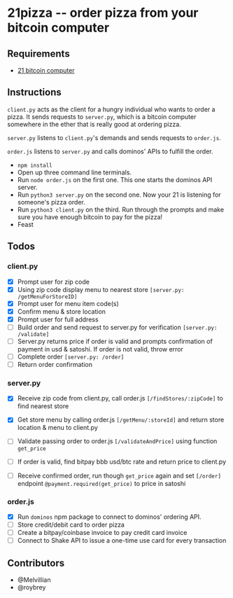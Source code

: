 # 21pizza -- order pizza from your bitcoin computer

## Requirements

* [21 bitcoin computer](https://21.co)

## Instructions

`client.py` acts as the client for a hungry individual who wants to order a pizza. It sends requests to `server.py`, which is a bitcoin computer somewhere in the ether that is really good at ordering pizza.

`server.py` listens to `client.py`'s demands and sends requests to `order.js`.

`order.js` listens to `server.py` and calls dominos' APIs to fulfill the order.

* `npm install`
* Open up three command line terminals.
* Run `node order.js` on the first one. This one starts the dominos API server.
* Run `python3 server.py` on the second one. Now your 21 is listening for someone's pizza order.
* Run `python3 client.py` on the third. Run through the prompts and make sure you have enough bitcoin to pay for the pizza!
* Feast

## Todos

### client.py

- [X] Prompt user for zip code
- [X] Using zip code display menu to nearest store `[server.py: /getMenuForStoreID]`
- [X] Prompt user for menu item code(s)
- [X] Confirm menu & store location
- [X] Prompt user for full address
- [ ] Build order and send request to server.py for verification `[server.py: /validate]`
- [ ] Server.py returns price if order is valid and prompts confirmation of payment in usd & satoshi. If order is not valid, throw error
- [ ] Complete order `[server.py: /order]`
- [ ] Return order confirmation

### server.py


- [X] Receive zip code from client.py, call order.js `[/findStores/:zipCode]` to find nearest store
- [X] Get store menu by calling order.js `[/getMenu/:storeId]` and return store location & menu to client.py
- [ ] Validate passing order to order.js `[/validateAndPrice]` using function `get_price`
- [ ] If order is valid, find bitpay bbb usd/btc rate and return price to client.py
- [ ] Receive confirmed order, run though `get_price` again and set `[/order]` endpoint `@payment.required(get_price)` to price in satoshi


### order.js

- [X] Run `dominos` npm package to connect to dominos' ordering API.
- [ ] Store credit/debit card to order pizza
- [ ] Create a bitpay/coinbase invoice to pay credit card invoice
- [ ] Connect to Shake API to issue a one-time use card for every transaction

## Contributors

* @Melvillian
* @roybrey
